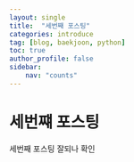 ```yaml
---
layout: single
title:  "세번째 포스팅"
categories: introduce
tag: [blog, baekjoon, python]
toc: true
author_profile: false
sidebar:
    nav: "counts"
---
```

# 세번쨰 포스팅
세번째 포스팅 잘되나 확인
